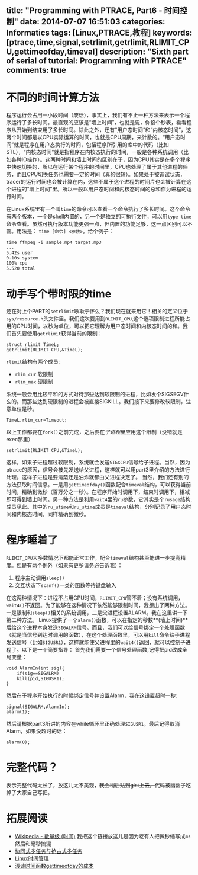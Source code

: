 title: "Programming with PTRACE, Part6 - 时间控制"
date: 2014-07-07 16:51:03
categories: Informatics
tags: [Linux,PTRACE,教程]
keywords: [ptrace,time,signal,setrlimit,getrlimit,RLIMIT_CPU,gettimeofday,timeval]
description: "Sixth part of serial of tutorial: Programming with PTRACE"
comments: true
---
# 不同的时间计算方法
程序运行会占用一小段时间（废话），事实上，我们有不止一种方法来表示一个程序运行了多长时间。最直观的应该是“墙上时间”，也就是说，你掐个秒表，看看程序从开始到结束用了多长时间。除此之外，还有“用户态时间”和“内核态时间”，这两个时间都是以CPU实际运算的时间，也就是CPU周期，来计数的。“用户态时间”就是程序在用户态执行的时间，包括程序所引用的库中的代码（比如STL），“内核态时间”就是指程序在内核态执行的时间，一般是各种系统调用（比如各种IO操作）。这两种时间和墙上时间的区别在于，因为CPU其实是在多个程序中快速切换的，所以在运行某个程序的时间里，CPU也处理了属于其他进程的任务，而且CPU切换任务也需要一定的时间（真的很短）。如果处于被调试状态，tracer的运行时间也会被计算在内，这些不属于这个进程的时间片也会被计算在这个进程的“墙上时间”里。所以一般以用户态时间和内核态时间的总和作为进程的运行时间。

在Linux系统里有一个叫`time`的命令可以查看一个命令执行了多长时间。这个命令有两个版本，一个是shell内置的，另一个是独立的可执行文件，可以用`type time`命令查看。虽然可执行版本功能更强一点，但内置的功能足够，这一点区别可以不管。用法是： `time [命令] <参数>`。给个例子：

    time ffmpeg -i sample.mp4 target.mp3
    ...
    5.42s user
    0.10s system
    100% cpu
    5.520 total

<!--more-->
# 动手写个带时限的time
还在对上个PART的`setrlimit`耿耿于怀么？我们现在就来用它！相关的定义位于`sys/resource.h`头文件里。我们这次要用到`RLIMIT_CPU`,这个选项限制进程所能占用的CPU时间，以秒为单位，可以把它理解为用户态时间和内核态时间的和。我们首先要使用`getrlimit`获得当前的限制：

    struct rlimit TimeL;
    getrlimit(RLIMIT_CPU,&TimeL);

`rlimit`结构有两个成员:

- `rlim_cur` 软限制
- `rlim_max` 硬限制

系统一般会用比较平和的方式对待那些达到软限制的进程，比如发个SIGSEGV什么的。而那些达到硬限制的进程会被直接SIGKILL。我们接下来要修改软限制，注意单位是秒。

    TimeL.rlim_cur=Timeout;

以上工作都要在`fork()`之前完成，之后要在*子进程*里应用这个限制（没错就是exec那里）

    setrlimit(RLIMIT_CPU,&TimeL);

这样，如果子进程超过软限制，系统就会发送`SIGXCPU`信号给子进程。当然，因为ptrace的原因，信号会被先发送给父进程，这样就可以用part3里介绍的方法进行处理。这样子进程是要清蒸还是油炸就都由父进程决定了。
当然，我们还有别的方法获取时间信息。一是用`gettimeofday()`函数配合`timeval`结构，可以获得当前时间，精确到微秒（百万分之一秒）。在程序开始时调用下，结束时调用下，相减即可得到墙上时间。另一种方法是利用`wait4`里的`ru`参数，它其实是个`rusage`结构,成员[见此](http://man7.org/linux/man-pages/man2/getrusage.2.html)。其中的`ru_utime`和`ru_stime`成员是`timeval`结构，分别记录了用户态时间和内核态时间，同样精确到微秒。

# 程序睡着了
`RLIMIT_CPU`大多数情况下都能正常工作，配合`timeval`结构甚至能进一步提高精度。但是有两个例外（如果有更多请务必告诉我）：

1. 程序主动调用`sleep()`
2. 交互状态下`scanf()`一类的函数等待键盘输入

在这两种情况下：进程不占用CPU时间，`RLIMIT_CPU`管不着；没有系统调用，`wait4()`不返回。为了能够在这种情况下依然能够限制时间，我想出了两种方法。一是限制和`sleep()`相关的系统调用，二是父进程设置ALARM。我在这里讲一下第二种方法。
Linux提供了一个`alarm()`函数，可以在指定的秒数**(墙上时间)**后给这个进程本身发送`SIGALRM`信号。而且，我们可以给信号绑定一个处理函数（就是当信号到达时调用的函数），在这个处理函数里，可以用`kill`命令给子进程发送信号（比如`SIGUSR1`），这样就能使父进程里的`wait4()`返回，就可以控制子进程了。以下是一个简要指导：
首先我们需要一个信号处理函数,记得把pid改成全局变量：

    void AlarmIn(int sig){
        if(sig==SIGALRM)
        kill(pid,SIGUSR1);
    }

然后在子程序开始执行的时候绑定信号并设置Alarm，我在这设置超时一秒:

    signal(SIGALRM,AlarmIn);
    alarm(1);

然后请根据part3所讲的内容在while循环里正确处理`SIGUSR1`。最后记得取消Alarm，如果没超时的话：

    alarm(0);

# 完整代码？
表示完整代码太长了，放这儿太不美观，<del>我会稍后贴到gist上去。</del>代码被幽幽子吃掉了大家自己写把。

# 拓展阅读
- [Wikipedia - 数量级 (时间)](http://zh.wikipedia.org/wiki/%E6%95%B0%E9%87%8F%E7%BA%A7_%28%E6%97%B6%E9%97%B4%29) 我把这个链接放这儿是因为老有人把微秒缩写成`ms`然后和毫秒搞混
- [协同式多任务与抢占式多任务](http://blog.csdn.net/xwdok/article/details/542109)
- [Linux时间管理](http://www.cnblogs.com/iceocean/articles/1650929.html)
- [浅谈时间函数gettimeofday的成本](http://russelltao.iteye.com/blog/1405353)
